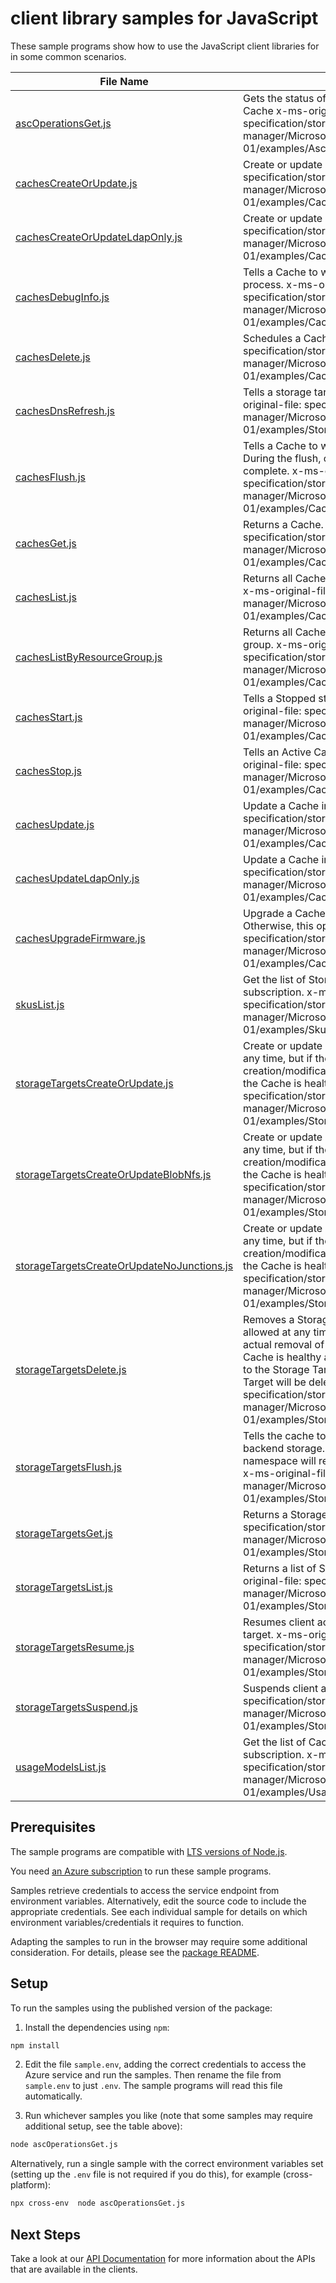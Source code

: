 # client library samples for JavaScript

These sample programs show how to use the JavaScript client libraries for in some common scenarios.

| **File Name**                                                                         | **Description**                                                                                                                                                                                                                                                                                                                                                                                                                                                                                 |
| ------------------------------------------------------------------------------------- | ----------------------------------------------------------------------------------------------------------------------------------------------------------------------------------------------------------------------------------------------------------------------------------------------------------------------------------------------------------------------------------------------------------------------------------------------------------------------------------------------- |
| [ascOperationsGet.js][ascoperationsget]                                               | Gets the status of an asynchronous operation for the Azure HPC Cache x-ms-original-file: specification/storagecache/resource-manager/Microsoft.StorageCache/stable/2021-09-01/examples/AscOperations_Get.json                                                                                                                                                                                                                                                                                   |
| [cachesCreateOrUpdate.js][cachescreateorupdate]                                       | Create or update a Cache. x-ms-original-file: specification/storagecache/resource-manager/Microsoft.StorageCache/stable/2021-09-01/examples/Caches_CreateOrUpdate.json                                                                                                                                                                                                                                                                                                                          |
| [cachesCreateOrUpdateLdapOnly.js][cachescreateorupdateldaponly]                       | Create or update a Cache. x-ms-original-file: specification/storagecache/resource-manager/Microsoft.StorageCache/stable/2021-09-01/examples/Caches_CreateOrUpdate_ldap_only.json                                                                                                                                                                                                                                                                                                                |
| [cachesDebugInfo.js][cachesdebuginfo]                                                 | Tells a Cache to write generate debug info for support to process. x-ms-original-file: specification/storagecache/resource-manager/Microsoft.StorageCache/stable/2021-09-01/examples/Caches_DebugInfo.json                                                                                                                                                                                                                                                                                      |
| [cachesDelete.js][cachesdelete]                                                       | Schedules a Cache for deletion. x-ms-original-file: specification/storagecache/resource-manager/Microsoft.StorageCache/stable/2021-09-01/examples/Caches_Delete.json                                                                                                                                                                                                                                                                                                                            |
| [cachesDnsRefresh.js][cachesdnsrefresh]                                               | Tells a storage target to refresh its DNS information. x-ms-original-file: specification/storagecache/resource-manager/Microsoft.StorageCache/stable/2021-09-01/examples/StorageTargets_DnsRefresh.json                                                                                                                                                                                                                                                                                         |
| [cachesFlush.js][cachesflush]                                                         | Tells a Cache to write all dirty data to the Storage Target(s). During the flush, clients will see errors returned until the flush is complete. x-ms-original-file: specification/storagecache/resource-manager/Microsoft.StorageCache/stable/2021-09-01/examples/Caches_Flush.json                                                                                                                                                                                                             |
| [cachesGet.js][cachesget]                                                             | Returns a Cache. x-ms-original-file: specification/storagecache/resource-manager/Microsoft.StorageCache/stable/2021-09-01/examples/Caches_Get.json                                                                                                                                                                                                                                                                                                                                              |
| [cachesList.js][cacheslist]                                                           | Returns all Caches the user has access to under a subscription. x-ms-original-file: specification/storagecache/resource-manager/Microsoft.StorageCache/stable/2021-09-01/examples/Caches_List.json                                                                                                                                                                                                                                                                                              |
| [cachesListByResourceGroup.js][cacheslistbyresourcegroup]                             | Returns all Caches the user has access to under a resource group. x-ms-original-file: specification/storagecache/resource-manager/Microsoft.StorageCache/stable/2021-09-01/examples/Caches_ListByResourceGroup.json                                                                                                                                                                                                                                                                             |
| [cachesStart.js][cachesstart]                                                         | Tells a Stopped state Cache to transition to Active state. x-ms-original-file: specification/storagecache/resource-manager/Microsoft.StorageCache/stable/2021-09-01/examples/Caches_Start.json                                                                                                                                                                                                                                                                                                  |
| [cachesStop.js][cachesstop]                                                           | Tells an Active Cache to transition to Stopped state. x-ms-original-file: specification/storagecache/resource-manager/Microsoft.StorageCache/stable/2021-09-01/examples/Caches_Stop.json                                                                                                                                                                                                                                                                                                        |
| [cachesUpdate.js][cachesupdate]                                                       | Update a Cache instance. x-ms-original-file: specification/storagecache/resource-manager/Microsoft.StorageCache/stable/2021-09-01/examples/Caches_Update.json                                                                                                                                                                                                                                                                                                                                   |
| [cachesUpdateLdapOnly.js][cachesupdateldaponly]                                       | Update a Cache instance. x-ms-original-file: specification/storagecache/resource-manager/Microsoft.StorageCache/stable/2021-09-01/examples/Caches_Update_ldap_only.json                                                                                                                                                                                                                                                                                                                         |
| [cachesUpgradeFirmware.js][cachesupgradefirmware]                                     | Upgrade a Cache's firmware if a new version is available. Otherwise, this operation has no effect. x-ms-original-file: specification/storagecache/resource-manager/Microsoft.StorageCache/stable/2021-09-01/examples/Caches_UpgradeFirmware.json                                                                                                                                                                                                                                                |
| [skusList.js][skuslist]                                                               | Get the list of StorageCache.Cache SKUs available to this subscription. x-ms-original-file: specification/storagecache/resource-manager/Microsoft.StorageCache/stable/2021-09-01/examples/Skus_List.json                                                                                                                                                                                                                                                                                        |
| [storageTargetsCreateOrUpdate.js][storagetargetscreateorupdate]                       | Create or update a Storage Target. This operation is allowed at any time, but if the Cache is down or unhealthy, the actual creation/modification of the Storage Target may be delayed until the Cache is healthy again. x-ms-original-file: specification/storagecache/resource-manager/Microsoft.StorageCache/stable/2021-09-01/examples/StorageTargets_CreateOrUpdate.json                                                                                                                   |
| [storageTargetsCreateOrUpdateBlobNfs.js][storagetargetscreateorupdateblobnfs]         | Create or update a Storage Target. This operation is allowed at any time, but if the Cache is down or unhealthy, the actual creation/modification of the Storage Target may be delayed until the Cache is healthy again. x-ms-original-file: specification/storagecache/resource-manager/Microsoft.StorageCache/stable/2021-09-01/examples/StorageTargets_CreateOrUpdate_BlobNfs.json                                                                                                           |
| [storageTargetsCreateOrUpdateNoJunctions.js][storagetargetscreateorupdatenojunctions] | Create or update a Storage Target. This operation is allowed at any time, but if the Cache is down or unhealthy, the actual creation/modification of the Storage Target may be delayed until the Cache is healthy again. x-ms-original-file: specification/storagecache/resource-manager/Microsoft.StorageCache/stable/2021-09-01/examples/StorageTargets_CreateOrUpdate_NoJunctions.json                                                                                                       |
| [storageTargetsDelete.js][storagetargetsdelete]                                       | Removes a Storage Target from a Cache. This operation is allowed at any time, but if the Cache is down or unhealthy, the actual removal of the Storage Target may be delayed until the Cache is healthy again. Note that if the Cache has data to flush to the Storage Target, the data will be flushed before the Storage Target will be deleted. x-ms-original-file: specification/storagecache/resource-manager/Microsoft.StorageCache/stable/2021-09-01/examples/StorageTargets_Delete.json |
| [storageTargetsFlush.js][storagetargetsflush]                                         | Tells the cache to write all dirty data to the Storage Target's backend storage. Client requests to this storage target's namespace will return errors until the flush operation completes. x-ms-original-file: specification/storagecache/resource-manager/Microsoft.StorageCache/stable/2021-09-01/examples/StorageTargets_Flush.json                                                                                                                                                         |
| [storageTargetsGet.js][storagetargetsget]                                             | Returns a Storage Target from a Cache. x-ms-original-file: specification/storagecache/resource-manager/Microsoft.StorageCache/stable/2021-09-01/examples/StorageTargets_Get.json                                                                                                                                                                                                                                                                                                                |
| [storageTargetsList.js][storagetargetslist]                                           | Returns a list of Storage Targets for the specified Cache. x-ms-original-file: specification/storagecache/resource-manager/Microsoft.StorageCache/stable/2021-09-01/examples/StorageTargets_ListByCache.json                                                                                                                                                                                                                                                                                    |
| [storageTargetsResume.js][storagetargetsresume]                                       | Resumes client access to a previously suspended storage target. x-ms-original-file: specification/storagecache/resource-manager/Microsoft.StorageCache/stable/2021-09-01/examples/StorageTargets_Resume.json                                                                                                                                                                                                                                                                                    |
| [storageTargetsSuspend.js][storagetargetssuspend]                                     | Suspends client access to a storage target. x-ms-original-file: specification/storagecache/resource-manager/Microsoft.StorageCache/stable/2021-09-01/examples/StorageTargets_Suspend.json                                                                                                                                                                                                                                                                                                       |
| [usageModelsList.js][usagemodelslist]                                                 | Get the list of Cache Usage Models available to this subscription. x-ms-original-file: specification/storagecache/resource-manager/Microsoft.StorageCache/stable/2021-09-01/examples/UsageModels_List.json                                                                                                                                                                                                                                                                                      |

## Prerequisites

The sample programs are compatible with [LTS versions of Node.js](https://nodejs.org/about/releases/).

You need [an Azure subscription][freesub] to run these sample programs.

Samples retrieve credentials to access the service endpoint from environment variables. Alternatively, edit the source code to include the appropriate credentials. See each individual sample for details on which environment variables/credentials it requires to function.

Adapting the samples to run in the browser may require some additional consideration. For details, please see the [package README][package].

## Setup

To run the samples using the published version of the package:

1. Install the dependencies using `npm`:

```bash
npm install
```

2. Edit the file `sample.env`, adding the correct credentials to access the Azure service and run the samples. Then rename the file from `sample.env` to just `.env`. The sample programs will read this file automatically.

3. Run whichever samples you like (note that some samples may require additional setup, see the table above):

```bash
node ascOperationsGet.js
```

Alternatively, run a single sample with the correct environment variables set (setting up the `.env` file is not required if you do this), for example (cross-platform):

```bash
npx cross-env  node ascOperationsGet.js
```

## Next Steps

Take a look at our [API Documentation][apiref] for more information about the APIs that are available in the clients.

[ascoperationsget]: https://github.com/Azure/azure-sdk-for-js/blob/main/sdk/storagecache/arm-storagecache/samples/v5/javascript/ascOperationsGet.js
[cachescreateorupdate]: https://github.com/Azure/azure-sdk-for-js/blob/main/sdk/storagecache/arm-storagecache/samples/v5/javascript/cachesCreateOrUpdate.js
[cachescreateorupdateldaponly]: https://github.com/Azure/azure-sdk-for-js/blob/main/sdk/storagecache/arm-storagecache/samples/v5/javascript/cachesCreateOrUpdateLdapOnly.js
[cachesdebuginfo]: https://github.com/Azure/azure-sdk-for-js/blob/main/sdk/storagecache/arm-storagecache/samples/v5/javascript/cachesDebugInfo.js
[cachesdelete]: https://github.com/Azure/azure-sdk-for-js/blob/main/sdk/storagecache/arm-storagecache/samples/v5/javascript/cachesDelete.js
[cachesdnsrefresh]: https://github.com/Azure/azure-sdk-for-js/blob/main/sdk/storagecache/arm-storagecache/samples/v5/javascript/cachesDnsRefresh.js
[cachesflush]: https://github.com/Azure/azure-sdk-for-js/blob/main/sdk/storagecache/arm-storagecache/samples/v5/javascript/cachesFlush.js
[cachesget]: https://github.com/Azure/azure-sdk-for-js/blob/main/sdk/storagecache/arm-storagecache/samples/v5/javascript/cachesGet.js
[cacheslist]: https://github.com/Azure/azure-sdk-for-js/blob/main/sdk/storagecache/arm-storagecache/samples/v5/javascript/cachesList.js
[cacheslistbyresourcegroup]: https://github.com/Azure/azure-sdk-for-js/blob/main/sdk/storagecache/arm-storagecache/samples/v5/javascript/cachesListByResourceGroup.js
[cachesstart]: https://github.com/Azure/azure-sdk-for-js/blob/main/sdk/storagecache/arm-storagecache/samples/v5/javascript/cachesStart.js
[cachesstop]: https://github.com/Azure/azure-sdk-for-js/blob/main/sdk/storagecache/arm-storagecache/samples/v5/javascript/cachesStop.js
[cachesupdate]: https://github.com/Azure/azure-sdk-for-js/blob/main/sdk/storagecache/arm-storagecache/samples/v5/javascript/cachesUpdate.js
[cachesupdateldaponly]: https://github.com/Azure/azure-sdk-for-js/blob/main/sdk/storagecache/arm-storagecache/samples/v5/javascript/cachesUpdateLdapOnly.js
[cachesupgradefirmware]: https://github.com/Azure/azure-sdk-for-js/blob/main/sdk/storagecache/arm-storagecache/samples/v5/javascript/cachesUpgradeFirmware.js
[skuslist]: https://github.com/Azure/azure-sdk-for-js/blob/main/sdk/storagecache/arm-storagecache/samples/v5/javascript/skusList.js
[storagetargetscreateorupdate]: https://github.com/Azure/azure-sdk-for-js/blob/main/sdk/storagecache/arm-storagecache/samples/v5/javascript/storageTargetsCreateOrUpdate.js
[storagetargetscreateorupdateblobnfs]: https://github.com/Azure/azure-sdk-for-js/blob/main/sdk/storagecache/arm-storagecache/samples/v5/javascript/storageTargetsCreateOrUpdateBlobNfs.js
[storagetargetscreateorupdatenojunctions]: https://github.com/Azure/azure-sdk-for-js/blob/main/sdk/storagecache/arm-storagecache/samples/v5/javascript/storageTargetsCreateOrUpdateNoJunctions.js
[storagetargetsdelete]: https://github.com/Azure/azure-sdk-for-js/blob/main/sdk/storagecache/arm-storagecache/samples/v5/javascript/storageTargetsDelete.js
[storagetargetsflush]: https://github.com/Azure/azure-sdk-for-js/blob/main/sdk/storagecache/arm-storagecache/samples/v5/javascript/storageTargetsFlush.js
[storagetargetsget]: https://github.com/Azure/azure-sdk-for-js/blob/main/sdk/storagecache/arm-storagecache/samples/v5/javascript/storageTargetsGet.js
[storagetargetslist]: https://github.com/Azure/azure-sdk-for-js/blob/main/sdk/storagecache/arm-storagecache/samples/v5/javascript/storageTargetsList.js
[storagetargetsresume]: https://github.com/Azure/azure-sdk-for-js/blob/main/sdk/storagecache/arm-storagecache/samples/v5/javascript/storageTargetsResume.js
[storagetargetssuspend]: https://github.com/Azure/azure-sdk-for-js/blob/main/sdk/storagecache/arm-storagecache/samples/v5/javascript/storageTargetsSuspend.js
[usagemodelslist]: https://github.com/Azure/azure-sdk-for-js/blob/main/sdk/storagecache/arm-storagecache/samples/v5/javascript/usageModelsList.js
[apiref]: https://docs.microsoft.com/javascript/api/@azure/arm-storagecache?view=azure-node-preview
[freesub]: https://azure.microsoft.com/free/
[package]: https://github.com/Azure/azure-sdk-for-js/tree/main/sdk/storagecache/arm-storagecache/README.md
